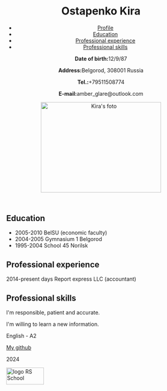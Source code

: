 <html lang="en">
<head>
<meta charset="UTF-8">
<title>CV Ostapenko Kira</title>
<link href="style.css" rel="stylesheet">
</head>
<body>
    <div class="body">
    <header>
        <h1>Ostapenko Kira</h1>
        <nav>
            <ul>
                <li><a href="#info">Profile</a></li>
                <li><a href="#education">Education</a></li>
                <li><a href="#experience">Professional experience</a></li>
                <li><a href="#skills">Professional skills</a></li>
            </ul>
        </nav>
        <div class="container">
            <div id="info" class="info">
                <p><b>Date of birth:</b>12/9/87</p>
                <p><b>Address:</b>Belgorod, 308001 Russia</p>
                <p><b>Tel.:</b>+79511508774</p>
                <p><b>E-mail:</b>amber_glare@outlook.com</p>
            </div>
            <div id="foto" class="foto">
                <img src="https://sun9-79.userapi.com/impf/c848624/v848624336/1a81ae/urSDtp7qGPA.jpg?quality=96&as=32x24,48x36,72x54,108x81,160x120,240x180,360x269,480x359,540x404,640x479,720x539,1080x808,1280x958,1440x1078,2048x1533&sign=5dfb058247427f2684c1a4e29abc2181&from=bu&cs=604x452" alt="Kira's foto" width="320" height="240">
            </div>
        </div>
    </header>
    <main>
       <div id="education" class="education">
        <h2>Education</h2>
        <ul>
            <li>2005-2010 BelSU (economic faculty)</li>
            <li>2004-2005 Gymnasium 1 Belgorod</li>
            <li>1995-2004 School 45 Norilsk</li>
        </ul>
         </div>
         <div id="experience" class="experience">
         <h2>Professional experience</h2>
         <p>2014-present days Report express LLC (accountant)</p>
         </div>
         <h2>Professional skills</h2>
         <div id="skills" class="skills">
            <p class="text">I'm responsible, patient and accurate.</p>
            <p class="text">I'm willing to learn a new information.</p>
            <p class="text">English - A2</p>
         </div>
    </main>
    <footer>
        <div id="other" class="other">
            <div class="link"><p><a href="https://github.com/Keira87">My github</a></p></div>
            <div class="year"><p>2024</p></div>
            <div class="logo"><p><a href="https://rs.school/courses/javascript-ru"><img src="https://raw.githubusercontent.com/rolling-scopes-school/tasks/61cea2636c5a5f660b1070fa262bbd4acc92ec66/tasks/cv/rs-school-logo.svg" alt="logo RS School" width="100" height="45"></a></p></div>
        </div>
    </footer>
    </div>
</body>
</html>
